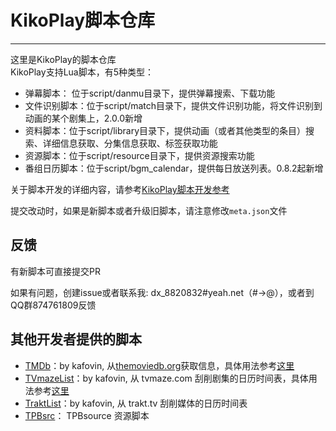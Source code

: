 # KikoPlay脚本仓库
---
这里是KikoPlay的脚本仓库  
KikoPlay支持Lua脚本，有5种类型：
 - 弹幕脚本： 位于script/danmu目录下，提供弹幕搜索、下载功能
 - 文件识别脚本：位于script/match目录下，提供文件识别功能，将文件识别到动画的某个剧集上，2.0.0新增
 - 资料脚本：位于script/library目录下，提供动画（或者其他类型的条目）搜索、详细信息获取、分集信息获取、标签获取功能
 - 资源脚本：位于script/resource目录下，提供资源搜索功能
 - 番组日历脚本：位于script/bgm_calendar，提供每日放送列表。0.8.2起新增

关于脚本开发的详细内容，请参考[KikoPlay脚本开发参考](reference.md)

提交改动时，如果是新脚本或者升级旧脚本，请注意修改`meta.json`文件
## 反馈

有新脚本可直接提交PR

如果有问题，创建issue或者联系我:
dx_8820832#yeah.net（#→@），或者到QQ群874761809反馈

## 其他开发者提供的脚本

 - [TMDb](library/tmdb.lua)：by kafovin,  从[themoviedb.org](themoviedb.org)获取信息，具体用法参考[这里](https://github.com/kafovin/KikoPlayScript)
 - [TVmazeList](bgm_calendar/tvmazelist.lua)：by kafovin,  从 tvmaze.com 刮削剧集的日历时间表，具体用法参考[这里](https://github.com/kafovin/KikoPlayScript)
 - [TraktList](bgm_calendar/traktlist.lua)：by kafovin, 从 trakt.tv 刮削媒体的日历时间表
 - [TPBsrc](resource\tpbsource.lua)： TPBsource 资源脚本

